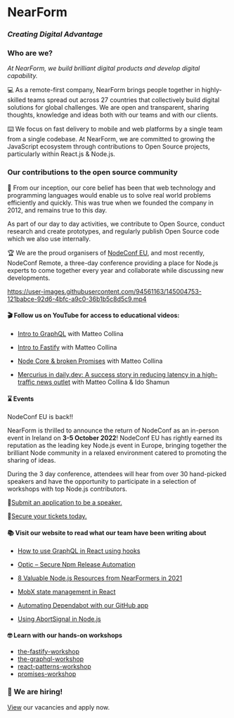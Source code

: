 # NearForm
### *Creating Digital Advantage* 

### Who are we? 

*At NearForm, we build brilliant digital products and develop digital capability.*

:computer: As a remote-first company, NearForm brings people together in highly-skilled teams spread out across 27 countries that collectively build digital solutions for global challenges. We are open and transparent, sharing thoughts, knowledge and ideas both with our teams and with our clients. 

:keyboard: We focus on fast delivery to mobile and web platforms by a single team from a single codebase. At NearForm, we are committed to growing the JavaScript ecosystem through contributions to Open Source projects, particularly within React.js & Node.js. 

### Our contributions to the open source community

:busts_in_silhouette: From our inception, our core belief has been that web technology and programming languages would enable us to solve real world problems efficiently and quickly. This was true when we founded the company in 2012,  and remains true to this day.

As part of our day to day activities, we contribute to Open Source, conduct research and create prototypes, and regularly publish Open Source code which we also use internally. 

:trophy: We are the proud organisers of [NodeConf EU](https://twitter.com/nodeconfremote), and most recently, NodeConf Remote, a three-day conference providing a place for Node.js experts to come together every year and collaborate while discussing new developments.

https://user-images.githubusercontent.com/94561163/145004753-121babce-92d6-4bfc-a9c0-36b1b5c8d5c9.mp4


#### :clapper: Follow us on YouTube for access to educational videos: 

- [Intro to GraphQL](https://www.youtube.com/watch?v=-pZM1MiHfWo) with Matteo Collina

- [Intro to Fastify](https://www.youtube.com/watch?v=FQu8FnTzOR0) with Matteo Collina

- [Node Core & broken Promises](https://www.youtube.com/watch?v=qOHgQAV2ydo) with Matteo Collina 

- [Mercurius in daily.dev: A success story in reducing latency in a high-traffic news outlet](https://www.youtube.com/watch?v=UKaJDmwIIpE&t=1s) with Matteo Collina & Ido Shamun

#### 	:hourglass: Events

NodeConf EU is back!!

NearForm is thrilled to announce the return of NodeConf as an in-person event in Ireland on **3-5 October 2022**! NodeConf EU has rightly earned its reputation as the leading key Node.js event in Europe, bringing together the brilliant Node community in a relaxed environment catered to promoting the sharing of ideas.

During the 3 day conference, attendees will hear from over 30 hand-picked speakers and have the opportunity to participate in a selection of workshops with top Node.js contributors.

:microphone:[Submit an application to be a speaker.](https://sessionize.com/nodeconf-eu-2022)

:ticket:[Secure your tickets today.](https://nodeconf.eu/)

#### :books: Visit our website to read what our team have been writing about

- [How to use GraphQL in React using hooks](https://www.nearform.com/blog/how-to-use-graphql-in-react-using-hooks/)

- [Optic – Secure Npm Release Automation](https://www.nearform.com/blog/optic-secure-npm-release-automation/)

- [8 Valuable Node.js Resources from NearFormers in 2021
](https://www.nearform.com/blog/8-valuable-node-js-resources-2021/)

- [MobX state management in React](https://www.nearform.com/blog/mobx-state-management-in-react/)

- [Automating Dependabot with our GitHub app
](https://www.nearform.com/blog/github-dependabot-automation/)

- [Using AbortSignal in Node.js](https://www.nearform.com/blog/using-abortsignal-in-node-js/)

#### 🤓 Learn with our hands-on workshops

- [the-fastify-workshop](https://github.com/nearform/the-fastify-workshop)
- [the-graphql-workshop](https://github.com/nearform/the-graphql-workshop)
- [react-patterns-workshop](https://github.com/nearform/react-patterns-workshop)
- [promises-workshop](https://github.com/nearform/promises-workshop)

### :round_pushpin: We are hiring!
[View](https://www.nearform.com/careers/) our vacancies and apply now. 
